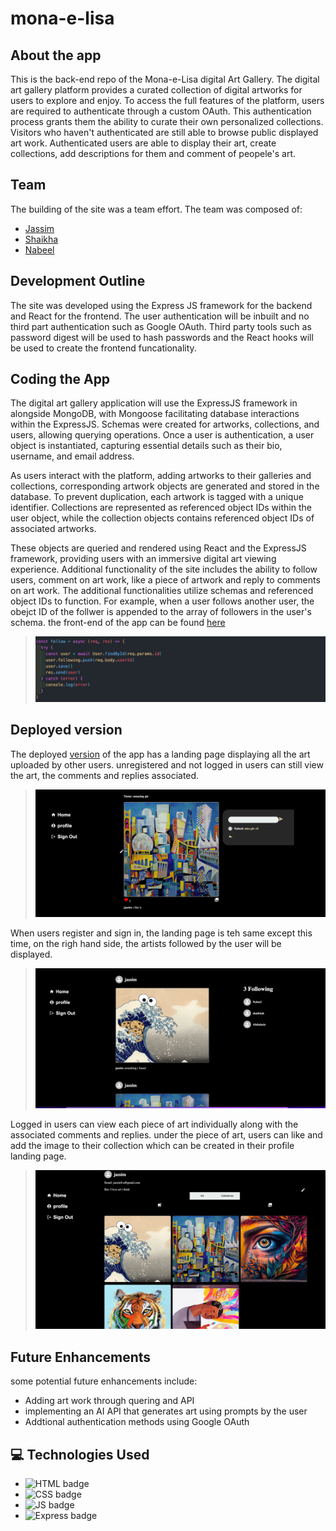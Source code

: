 # mona-e-lisa
## About the app
This is the back-end repo of the Mona-e-Lisa digital Art Gallery. The digital art gallery platform provides a curated collection of digital artworks for users to explore and enjoy. To access the full features of the platform, users are required to authenticate through a custom OAuth. This authentication process grants them the ability to curate their own personalized collections. Visitors who haven't authenticated are still able to browse public displayed art work. Authenticated users are able to display their art, create collections, add descriptions for them and comment of peopele's art.

## Team
The building of the site was a team effort. The team was composed of:

- [Jassim](https://github.com/9Jassim)
- [Shaikha](https://github.com/Shaikha277)
- [Nabeel](https://github.com/nabeelmaklai)

## Development Outline
The site was developed using the Express JS framework for the backend and React for the frontend. The user authentication will be inbuilt and no third part authentication such as Google OAuth. Third party tools such as password digest will be used to hash passwords and the React hooks will be used to create the frontend funcationality.

## Coding the App
The digital art gallery application will use the ExpressJS framework in alongside MongoDB, with Mongoose facilitating database interactions within the ExpressJS. Schemas were created for artworks, collections, and users, allowing querying operations. Once a user is authentication, a user object is instantiated, capturing essential details such as their bio, username, and email address.

As users interact with the platform, adding artworks to their galleries and collections, corresponding artwork objects are generated and stored in the database. To prevent duplication, each artwork is tagged with a unique identifier. Collections are represented as referenced object IDs within the user object, while the collection objects contains referenced object IDs of associated artworks.

These objects are queried and rendered using React and the ExpressJS framework, providing users with an immersive digital art viewing experience. Additional functionality of the site includes the ability to follow users, comment on art work, like a piece of artwork and reply to comments on art work. The additional functionalities utilize schemas and referenced object IDs to function. For example, when a user follows another user, the obejct ID of the follwer is appended to the array of followers in the user's schema. the front-end of the app can be found [here](https://github.com/nabeelmaklai/mona-e-lisa)

> ![Alt text](https://github.com/nabeelmaklai/mona-e-lisa/blob/main/images/follow-back-end.png)


## Deployed version
The deployed [version](https://monaelisa.surge.sh/) of the app has a landing page displaying all the art uploaded by other users. unregistered and not logged in users can still view the art, the comments and replies associated. 
> ![Alt text](https://github.com/nabeelmaklai/mona-e-lisa/blob/main/images/view-art.png)

When users register and sign in, the landing page is teh same except this time, on the righ hand side, the artists followed by the user will be displayed.

> ![Alt text](https://github.com/nabeelmaklai/mona-e-lisa/blob/main/images/signed-in.png)

Logged in users can view each piece of art individually along with the associated comments and replies. under the piece of art, users can like and add the image to their collection which can be created in their profile landing page.

> ![Alt text](https://github.com/nabeelmaklai/mona-e-lisa/blob/main/images/profile-page.png)

## Future Enhancements

some potential future enhancements include:

- Adding art work through quering and API
- implementing an AI API that generates art using prompts by the user
- Addtional authentication methods using Google OAuth


 
## :computer: Technologies Used

- ![HTML badge](https://img.shields.io/badge/HTML5-E34F26?style=for-the-badge&logo=html5&logoColor=white)
- ![CSS badge](https://img.shields.io/badge/CSS3-1572B6?style=for-the-badge&logo=css3&logoColor=white)
- ![JS badge](https://img.shields.io/badge/JavaScript-323330?style=for-the-badge&logo=javascript&logoColor=F7DF1E)
- ![Express badge](https://img.shields.io/badge/JavaScript-323330?style=for-the-badge&logo=express&logoColor=F7DF1E)
